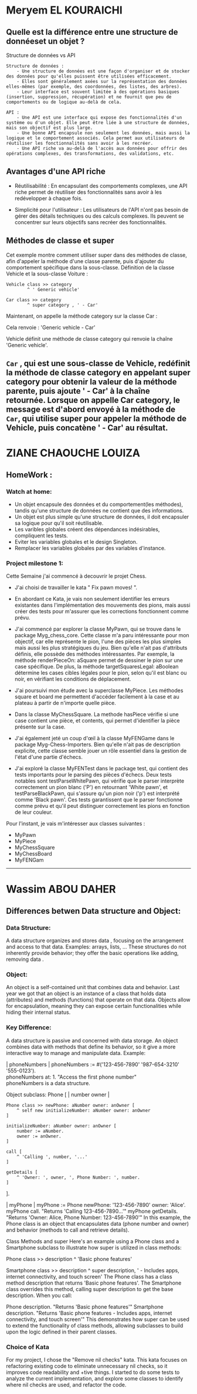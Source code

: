 # Meryem EL KOURAICHI

## Quelle est la différence entre une structure de donnéeset un objet ?

Structure de données vs API

    Structure de données :
        - Une structure de données est une façon d'organiser et de stocker des données pour qu'elles puissent être utilisées efficacement.
        - Elles sont généralement axées sur la représentation des données elles-mêmes (par exemple, des coordonnées, des listes, des arbres).
        - Leur interface est souvent limitée à des opérations basiques (insertion, suppression, récupération) et ne fournit que peu de comportements ou de logique au-delà de cela.

    API :
        - Une API est une interface qui expose des fonctionnalités d'un système ou d'un objet. Elle peut être liée à une structure de données, mais son objectif est plus large.
        - Une bonne API encapsule non seulement les données, mais aussi la logique et le comportement associés. Cela permet aux utilisateurs de réutiliser les fonctionnalités sans avoir à les recréer.
        - Une API riche va au-delà de l'accès aux données pour offrir des opérations complexes, des transformations, des validations, etc.

## Avantages d'une API riche

 -  Réutilisabilité : En encapsulant des comportements complexes, une API riche permet de réutiliser des fonctionnalités sans avoir à les redévelopper à chaque fois.

   -  Simplicité pour l'utilisateur : Les utilisateurs de l'API n'ont pas besoin de gérer des détails techniques ou des calculs complexes. Ils peuvent se concentrer sur leurs objectifs sans recréer des fonctionnalités.

## Méthodes de classe et super 

Cet exemple montre comment utiliser super dans des méthodes de classe, afin d'appeler la méthode d'une classe parente, puis d'ajouter du comportement spécifique dans la sous-classe.
Définition de la classe Vehicle et la sous-classe Voiture : 

```pharo
Vehicle class >> category 
        ^ ' Generic vehicle'
```
```pharo
Car class >> category 
        ^ super category , ' - Car'
```

Maintenant, on appelle la méthode category sur la classe Car :


Cela renvoie : 'Generic vehicle - Car'

Vehicle définit une méthode de classe category qui renvoie la chaîne 'Generic vehicle'.

`Car` , qui est une sous-classe de Vehicle, redéfinit la méthode de classe category en appelant super category pour obtenir la valeur de la méthode parente, puis ajoute ' - Car' à la chaîne retournée.
Lorsque on appelle Car category, le message est d'abord envoyé à la méthode de `Car`, qui utilise super pour appeler la méthode de Vehicle, puis concatène ' - Car' au résultat.
-----------------------------

# ZIANE CHAOUCHE LOUIZA

## HomeWork : 

### Watch at home:

- Un objet encapsule des données et du comportement(les méthodes), tandis qu'une structure de données ne contient que des informations.
- Un objet est plus simple qu'une structure de données, il doit encapsuler sa logique pour qu'il soit réutilisable.
- Les varibles globales créent des dépendances indésirables, compliquent les tests.
- Eviter les variables globales et le design Singleton.
- Remplacer les variables globales par des variables d'instance.

### Project milestone 1:

Cette Semaine j'ai commencé à decouvrir le projet Chess.
- J'ai choisi de travailler le kata " Fix pawn moves! ".

- En abordant ce Kata, je vais non seulement identifier les erreurs existantes dans l'implémentation des mouvements des pions, mais aussi créer des tests pour m'assurer que les corrections fonctionnent comme prévu.

- J'ai commencé par explorer la classe MyPawn, qui se trouve dans le package Myg_chess_core. Cette classe m'a paru intéressante pour mon objectif, car elle représente le pion, l'une des pièces les plus simples mais aussi les plus stratégiques du jeu. Bien qu'elle n'ait pas d'attributs définis, elle possède des méthodes intéressantes.
Par exemple, la méthode renderPieceOn: aSquare permet de dessiner le pion sur une case spécifique. De plus, la méthode targetSquaresLegal: aBoolean détermine les cases cibles légales pour le pion, selon qu'il est blanc ou noir, en vérifiant les conditions de déplacement.

- J'ai poursuivi mon étude avec la superclasse MyPiece. Les méthodes square et board me permettent d'accéder facilement à la case et au plateau à partir de n'importe quelle pièce.

- Dans la classe MyChessSquare. La methode hasPiece vérifie si une case contient une pièce, et contents, qui permet d'identifier la pièce présente sur la case. 

- J'ai également jeté un coup d'œil à la classe MyFENGame dans le package Myg-Chess-Importers. Bien qu'elle n'ait pas de description explicite, cette classe semble jouer un rôle essentiel dans la gestion de l'état d'une partie d'échecs.

- J'ai exploré la classe MyFENTest dans le package test, qui contient des tests importants pour le parsing des pièces d'échecs. Deux tests notables sont testParseWhitePawn, qui vérifie que le parser interprète correctement un pion blanc ('P') en retournant 'White pawn', et testParseBlackPawn, qui s'assure qu'un pion noir ('p') est interprété comme 'Black pawn'. Ces tests garantissent que le parser fonctionne comme prévu et qu'il peut distinguer correctement les pions en fonction de leur couleur.

Pour l'instant, je vais m'intéresser aux classes suivantes :
- MyPawn
- MyPiece
- MyChessSquare
- MyChessBoard
- MyFENGam
------------------------

# Wassim ABOU DAHER

## Differences betwen Data structure and Object:

### Data Structure:  
A data structure organizes and stores data , focusing  on the arrangement and access to that data. Examples: arrays, lists, ...
These structures do not inherently provide behavior; they  offer the basic operations like adding, removing data .  
### Object:
An object is a self-contained unit that combines data and behavior. Last year we got that an object is an instance of a class that holds data (attributes) and methods (functions) that operate on that data.
Objects allow for encapsulation, meaning they can expose certain functionalities while hiding their internal status.  
### Key Difference:
A data structure is passive and  concerned with data storage.
An object  combines data with methods that define its behavior, so it give a more interactive way to manage and manipulate data.
Example:

| phoneNumbers |
phoneNumbers := #('123-456-7890' '987-654-3210' '555-0123').  
phoneNumbers at: 1.  "Access the first phone number"  
phoneNumbers is a data structure.

Object subclass: Phone [
    | number owner |

    Phone class >> newPhone: aNumber owner: anOwner [
        ^ self new initializeNumber: aNumber owner: anOwner
    ]

    initializeNumber: aNumber owner: anOwner [
        number := aNumber.
        owner := anOwner.
    ]

    call [
        ^ 'Calling ', number, '...'
    ]

    getDetails [
        ^ 'Owner: ', owner, ', Phone Number: ', number.
    ]
].

| myPhone |
myPhone := Phone newPhone: '123-456-7890' owner: 'Alice'.
myPhone call.         "Returns 'Calling 123-456-7890...'"
myPhone getDetails.   "Returns 'Owner: Alice, Phone Number: 123-456-7890'"
In this example, the Phone class is an object that encapsulates data (phone number and owner) and behavior (methods to call and retrieve details).

Class Methods and super
Here's an example using a Phone class and a Smartphone subclass to illustrate how super is utilized in class methods:

Phone class >> description
    ^ 'Basic phone features'

Smartphone class >> description
    ^ super description, ' - Includes apps, internet connectivity, and touch screen'
The Phone class has a class method description that returns 'Basic phone features'.
The Smartphone class overrides this method, calling super description to get the base description.
When you call:

Phone description.      "Returns 'Basic phone features'"
Smartphone description. "Returns 'Basic phone features - Includes apps, internet connectivity, and touch screen'"
This demonstrates how super can be used to extend the functionality of class methods, allowing subclasses to build upon the logic defined in their parent classes.

### Choice of Kata
For my project, I chose the "Remove nil checks" kata. This kata focuses on refactoring existing code to eliminate unnecessary nil checks, so it improves code readability and +tive things. 
I started to do some tests to analyze the current implementation, and explore some classes to identify where nil checks are used, and refactor the code. 



